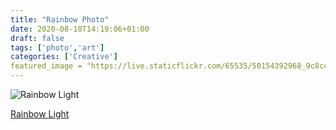 ```yaml
---
title: "Rainbow Photo"
date: 2020-08-10T14:19:06+01:00
draft: false
tags: ['photo','art']
categories: ['Creative']
featured_image = "https://live.staticflickr.com/65535/50154392968_9c8cca2caf_b.jpg" 
---
```


![Rainbow Light](https://live.staticflickr.com/65535/50154392968_9c8cca2caf_b.jpg)

[Rainbow Light](https://www.flickr.com/photos/doodle_m/50154392968)
